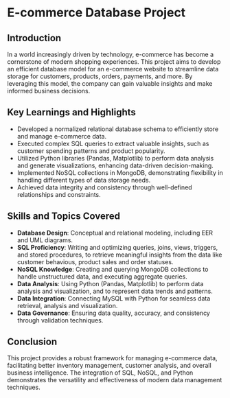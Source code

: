 # E-commerce Database Project

## Introduction
In a world increasingly driven by technology, e-commerce has become a cornerstone of modern shopping experiences. This project aims to develop an efficient database model for an e-commerce website to streamline data storage for customers, products, orders, payments, and more. By leveraging this model, the company can gain valuable insights and make informed business decisions.

## Key Learnings and Highlights
- Developed a normalized relational database schema to efficiently store and manage e-commerce data.
- Executed complex SQL queries to extract valuable insights, such as customer spending patterns and product popularity.
- Utilized Python libraries (Pandas, Matplotlib) to perform data analysis and generate visualizations, enhancing data-driven decision-making.
- Implemented NoSQL collections in MongoDB, demonstrating flexibility in handling different types of data storage needs.
- Achieved data integrity and consistency through well-defined relationships and constraints.

## Skills and Topics Covered
- **Database Design**: Conceptual and relational modeling, including EER and UML diagrams.
- **SQL Proficiency**: Writing and optimizing queries, joins, views, triggers, and stored procedures, to retrieve meaningful insights from the data like customer behavious, product sales and order statuses.
- **NoSQL Knowledge**: Creating and querying MongoDB collections to handle unstructured data, and executing aggregate queries.
- **Data Analysis**: Using Python (Pandas, Matplotlib) to perform data analysis and visualization, and to represent data trends and patterns.
- **Data Integration**: Connecting MySQL with Python for seamless data retrieval, analysis and visualization.
- **Data Governance**: Ensuring data quality, accuracy, and consistency through validation techniques.

## Conclusion
This project provides a robust framework for managing e-commerce data, facilitating better inventory management, customer analysis, and overall business intelligence. The integration of SQL, NoSQL, and Python demonstrates the versatility and effectiveness of modern data management techniques.
